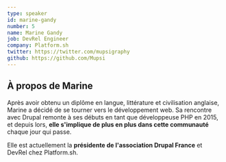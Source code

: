 ```yaml
---
type: speaker
id: marine-gandy
number: 5
name: Marine Gandy
job: DevRel Engineer
company: Platform.sh
twitter: https://twitter.com/mupsigraphy
github: https://github.com/Mupsi
---
```


## À propos de Marine

Après avoir obtenu un diplôme en langue, littérature et civilisation anglaise, Marine a décidé de se tourner vers le développement web. Sa rencontre avec Drupal remonte à ses débuts en tant que développeuse PHP en 2015, et depuis lors, **elle s'implique de plus en plus dans cette communauté** chaque jour qui passe.

Elle est actuellement la **présidente de l'association Drupal France** et DevRel chez Platform.sh.